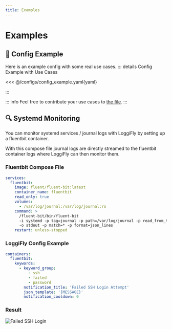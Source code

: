 ```yaml
---
title: Examples
---
```


# Examples 

## 📝 Config Example

Here is an example config with some real use cases. 
::: details Config Example with Use Cases

<<< @/configs/config_example.yaml{yaml}

:::

::: info
Feel free to contribute your use cases to [the file](https://github.com/clemcer/loggifly/blob/main/docs/configs/config_example.yaml).
:::

## 🔍 Systemd Monitoring

You can monitor systemd services / journal logs with LoggiFly by setting up a fluentbit container.

With this compose file journal logs are directly streamed to the fluentbit container logs where LoggiFly can then monitor them.

### Fluentbit Compose File
```yaml
services:
  fluentbit:
    image: fluent/fluent-bit:latest
    container_name: fluentbit
    read_only: true
    volumes:
      - /var/log/journal:/var/log/journal:ro
    command: >
      /fluent-bit/bin/fluent-bit
      -i systemd -p tag=journal -p path=/var/log/journal -p read_from_tail=true
      -o stdout -p match=* -p format=json_lines
    restart: unless-stopped
```

### LoggiFly Config Example

```yaml
containers:
  fluentbit:
    keywords:
      - keyword_group: 
          - ssh
          - failed
          - password
        notification_title: 'Failed SSH Login Attempt'
        json_template: '{MESSAGE}'
        notification_cooldown: 0

```

### Result

![Failed SSH Login](/ssh-failed-login.png)








